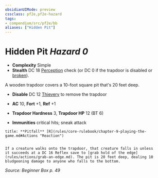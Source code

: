 ```yaml
---
obsidianUIMode: preview
cssclass: pf2e,pf2e-hazard
tags:
- compendium/src/pf2e/bb
aliases: ["Hidden Pit"]
---
```

# Hidden Pit *Hazard 0*  

- **Complexity** Simple
- **Stealth** DC 18 [Perception](compendium/skills.md#Perception) check (or DC 0 if the trapdoor is disabled or [broken](rules/conditions.md#Broken)).  

A wooden trapdoor covers a 10-foot square pit that's 20 feet deep.

- **Disable** DC 12 [Thievery](compendium/skills.md#Thievery) to remove the trapdoor  

- **AC** 10, **Fort** +1, **Ref** +1
- **Trapdoor Hardness** 3, **Trapdoor HP** 12 (BT 6)
- **Immunities** critical hits; sneak attack

```ad-embed-ability
title: **Pitfall** [R](rules/core-rulebook/chapter-9-playing-the-game.md#Actions "Reaction")


If a creature walks onto the trapdoor, that creature falls in unless it succeeds at a DC 16 Reflex save to [grab hold of the edge](rules/actions/grab-an-edge.md). The pit is 20 feet deep, dealing 10 bludgeoning damage to anyone who falls to the bottom.
```

*Source: Beginner Box p. 49*
